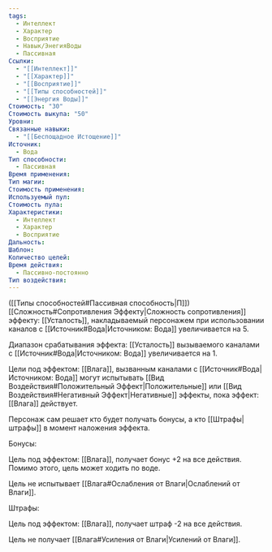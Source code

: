 ```yaml
---
tags:
  - Интеллект
  - Характер
  - Восприятие
  - Навык/ЭнегияВоды
  - Пассивная
Ссылки:
  - "[[Интеллект]]"
  - "[[Характер]]"
  - "[[Восприятие]]"
  - "[[Типы способностей]]"
  - "[[Энергия Воды]]"
Стоимость: "30"
Стоимость выкупа: "50"
Уровни: 
Связанные навыки:
  - "[[Беспощадное Истощение]]"
Источник:
  - Вода
Тип способности:
  - Пассивная
Время применения: 
Тип магии: 
Стоимость применения: 
Используемый пул: 
Стоимость пула: 
Характеристики:
  - Интеллект
  - Характер
  - Восприятие
Дальность: 
Шаблон: 
Количество целей: 
Время действия:
  - Пассивно-постоянно
Тип воздействия:
---
```

([[Типы способностей#Пассивная способность|П]]) [[Сложность#Cопротивления Эффекту|Сложность сопротивления]] эффекту: [[Усталость]], накладываемый персонажем при использовании каналов с [[Источник#Вода|Источником: Вода]] увеличивается на 5.

Диапазон срабатывания эффекта: [[Усталость]] вызываемого каналами с [[Источник#Вода|Источником: Вода]]  увеличивается на 1.

Цели под эффектом: [[Влага]], вызванным каналами с  [[Источник#Вода|Источником: Вода]] могут испытывать [[Вид Воздействия#Положительный Эффект|Положительные]] или [[Вид Воздействия#Негативный Эффект|Негативные]] эффекты, пока эффект: [[Влага]] действует.

Персонаж сам решает кто будет получать бонусы, а кто [[Штрафы|штрафы]] в момент наложения эффекта. 

Бонусы:

Цель под эффектом: [[Влага]], получает бонус +2 на все действия. Помимо этого, цель может ходить по воде.

Цель не испытывает [[Влага#Ослабления от Влаги|Ослаблений от Влаги]].

Штрафы: 

Цель под эффектом: [[Влага]], получает штраф -2 на все действия. 

Цель не получает [[Влага#Усиления от Влаги|Усилений от Влаги]].
